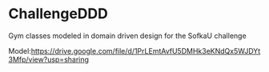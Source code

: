 # ChallengeDDD
Gym classes modeled in domain driven design for the SofkaU challenge

Model:https://drive.google.com/file/d/1PrLEmtAvfU5DMHk3eKNdQx5WJDYt3Mfp/view?usp=sharing
